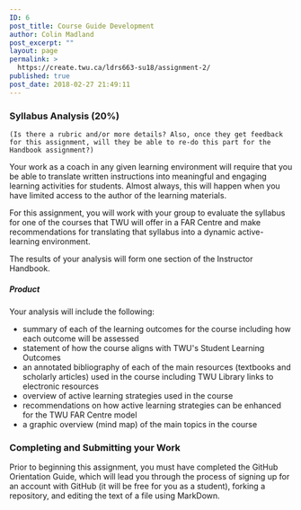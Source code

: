 ```yaml
---
ID: 6
post_title: Course Guide Development
author: Colin Madland
post_excerpt: ""
layout: page
permalink: >
  https://create.twu.ca/ldrs663-su18/assignment-2/
published: true
post_date: 2018-02-27 21:49:11
---
```

### Syllabus Analysis (20%)

```
(Is there a rubric and/or more details? Also, once they get feedback for this assignment, will they be able to re-do this part for the Handbook assignment?)
```
Your work as a coach in any given learning environment will require that you be able to translate written instructions into meaningful and engaging learning activities for students. Almost always, this will happen when you have limited access to the author of the learning materials.

For this assignment, you will work with your group to evaluate the syllabus for one of the courses that TWU will offer in a FAR Centre and make recommendations for translating that syllabus into a dynamic active-learning environment.

The results of your analysis will form one section of the Instructor Handbook.

##### Product

Your analysis will include the following:
- summary of each of the learning outcomes for the course including how each outcome will be assessed
- statement of how the course aligns with TWU's Student Learning Outcomes
- an annotated bibliography of each of the main resources (textbooks and scholarly articles) used in the course including TWU Library links to electronic resources
- overview of active learning strategies used in the course
- recommendations on how active learning strategies can be enhanced for the TWU FAR Centre model
- a graphic overview (mind map) of the main topics in the course

### Completing and Submitting your Work

Prior to beginning this assignment, you must have completed the GitHub Orientation Guide, which will lead you through the process of signing up for an account with GitHub (it will be free for you as a student), forking a repository, and editing the text of a file using MarkDown.
